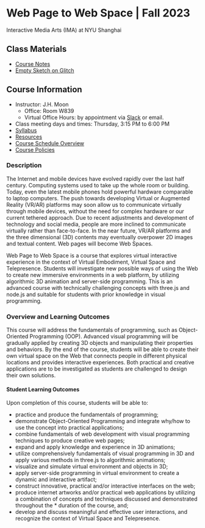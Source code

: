 # Web Page to Web Space | Fall 2023
Interactive Media Arts (IMA) at NYU Shanghai

## Class Materials
* [Course Notes](https://docs.google.com/document/d/1_KAc3IYll3QHzGT2VizRUSOwpKSDmDN88llLNoY5vVU/edit?usp=sharing)
* [Empty Sketch on Glitch](https://glitch.com/edit/#!/empty-project-three-p5)

## Course Information
* Instructor: J.H. Moon
  * Office: Room W839
  * Virtual Office Hours: by appointment via [Slack](https://join.slack.com/t/imaallclasses/shared_invite/zt-22cypuwo1-EsljeaLOP_ks6ZZn_Fwzfw) or email.
* Class meeting days and times: Thursday, 3:15 PM to 6:00 PM 
* [Syllabus](https://docs.google.com/document/d/14vZ0bdSUIb3AAjqV1bl6_tYKCzKU81rlszq5GFeNxlY/edit?usp=sharing)
* [Resources](https://docs.google.com/document/d/14vZ0bdSUIb3AAjqV1bl6_tYKCzKU81rlszq5GFeNxlY/edit#bookmark=id.7hn1xbffa92p)
* [Course Schedule Overview](https://docs.google.com/document/d/14vZ0bdSUIb3AAjqV1bl6_tYKCzKU81rlszq5GFeNxlY/edit#bookmark=id.y6mbbsoi6t21)
* [Course Policies](https://docs.google.com/document/d/14vZ0bdSUIb3AAjqV1bl6_tYKCzKU81rlszq5GFeNxlY/edit#bookmark=id.azhyd49tdw8p)

### Description
The Internet and mobile devices have evolved rapidly over the last half century. Computing systems used to take up the whole room or building. Today, even the latest mobile phones hold powerful hardware comparable to laptop computers. The push towards developing Virtual or Augmented Reality (VR/AR) platforms may soon allow us to communicate virtually through mobile devices, without the need for complex hardware or our current tethered approach. Due to recent adjustments and development of technology and social media, people are more inclined to communicate virtually rather than face-to-face. In the near future, VR/AR platforms and the three dimensional (3D) contents may eventually overpower 2D images and textual content. Web pages will become Web Spaces. 

Web Page to Web Space is a course that explores virtual interactive experience in the context of Virtual Embodiment, Virtual Space and Telepresence. Students will investigate new possible ways of using the Web to create new immersive environments in a web platform, by utilizing algorithmic 3D animation and server-side programming. This is an advanced course with technically challenging concepts with three.js and node.js and suitable for students with prior knowledge in visual programming.

 
### Overview and Learning Outcomes
This course will address the fundamentals of programming, such as Object-Oriented Programming (OOP). Advanced visual programming will be gradually applied by creating 3D objects and manipulating their properties and behaviors. By the end of the course, students will be able to create their own virtual space on the Web that connects people in different physical locations and provides interactive experiences. Both practical and creative applications are to be investigated as students are challenged to design their own solutions.
 
#### Student Learning Outcomes
Upon completion of this course, students will be able to:
* practice and produce the fundamentals of programming;
* demonstrate Object-Oriented Programming and integrate why/how to use the concept into practical applications;
* combine fundamentals of web development with visual programming techniques to produce creative web pages;
* expand and apply knowledge and experience in 3D animations;
* utilize comprehensively fundamentals of visual programming in 3D and apply various methods in three.js to algorithmic animations;
* visualize and simulate virtual environment and objects in 3D;
* apply server-side programming in virtual environment to create a dynamic and interactive artifact;
* construct innovative, practical and/or interactive interfaces on the web;
* produce internet artworks and/or practical web applications by utilizing a combination of concepts and techniques discussed and demonstrated throughout the * duration of the course, and;
* develop and discuss meaningful and effective user interactions, and recognize the context of Virtual Space and Telepresence.
